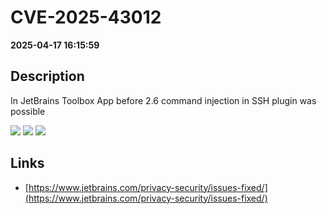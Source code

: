 # CVE-2025-43012

**2025-04-17 16:15:59**

## Description
In JetBrains Toolbox App before 2.6 command injection in SSH plugin was possible

![](https://img.shields.io/static/v1?label=Score&message=8.3&color=red)
![](https://img.shields.io/static/v1?label=Severity&message=HIGH&color=red)
![](https://img.shields.io/static/v1?label=CWE&message=RCE&color=green)

## Links
- [https://www.jetbrains.com/privacy-security/issues-fixed/](https://www.jetbrains.com/privacy-security/issues-fixed/)
